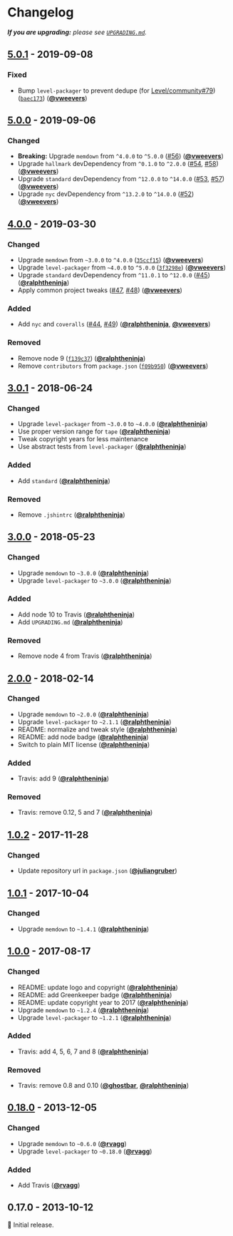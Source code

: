 # Changelog

_**If you are upgrading:** please see_ [_`UPGRADING.md`_](upgrading.md)_._

## [5.0.1](https://github.com/Level/mem/compare/v5.0.0...v5.0.1) - 2019-09-08

### Fixed

* Bump `level-packager` to prevent dedupe \(for [Level/community\#79](https://github.com/Level/community/issues/79)\) \([`baec173`](https://github.com/Level/mem/commit/baec173)\) \([**@vweevers**](https://github.com/vweevers)\)

## [5.0.0](https://github.com/Level/mem/compare/v4.0.0...v5.0.0) - 2019-09-06

### Changed

* **Breaking:** Upgrade `memdown` from `^4.0.0` to `^5.0.0` \([\#56](https://github.com/Level/mem/issues/56)\) \([**@vweevers**](https://github.com/vweevers)\)
* Upgrade `hallmark` devDependency from `^0.1.0` to `^2.0.0` \([\#54](https://github.com/Level/mem/issues/54), [\#58](https://github.com/Level/mem/issues/58)\) \([**@vweevers**](https://github.com/vweevers)\)
* Upgrade `standard` devDependency from `^12.0.0` to `^14.0.0` \([\#53](https://github.com/Level/mem/issues/53), [\#57](https://github.com/Level/mem/issues/57)\) \([**@vweevers**](https://github.com/vweevers)\)
* Upgrade `nyc` devDependency from `^13.2.0` to `^14.0.0` \([\#52](https://github.com/Level/mem/issues/52)\) \([**@vweevers**](https://github.com/vweevers)\)

## [4.0.0](https://github.com/Level/mem/compare/v3.0.1...v4.0.0) - 2019-03-30

### Changed

* Upgrade `memdown` from `~3.0.0` to `^4.0.0` \([`35ccf15`](https://github.com/Level/mem/commit/35ccf15)\) \([**@vweevers**](https://github.com/vweevers)\)
* Upgrade `level-packager` from `~4.0.0` to `^5.0.0` \([`3f3298e`](https://github.com/Level/mem/commit/3f3298e)\) \([**@vweevers**](https://github.com/vweevers)\)
* Upgrade `standard` devDependency from `^11.0.1` to `^12.0.0` \([\#45](https://github.com/Level/mem/issues/45)\) \([**@ralphtheninja**](https://github.com/ralphtheninja)\)
* Apply common project tweaks \([\#47](https://github.com/Level/mem/issues/47), [\#48](https://github.com/Level/mem/issues/48)\) \([**@vweevers**](https://github.com/vweevers)\)

### Added

* Add `nyc` and `coveralls` \([\#44](https://github.com/Level/mem/issues/44), [\#49](https://github.com/Level/mem/issues/49)\) \([**@ralphtheninja**](https://github.com/ralphtheninja), [**@vweevers**](https://github.com/vweevers)\)

### Removed

* Remove node 9 \([`f139c37`](https://github.com/Level/mem/commit/f139c37)\) \([**@ralphtheninja**](https://github.com/ralphtheninja)\)
* Remove `contributors` from `package.json` \([`f09b950`](https://github.com/Level/mem/commit/f09b950)\) \([**@vweevers**](https://github.com/vweevers)\)

## [3.0.1](https://github.com/Level/mem/compare/v3.0.0...v3.0.1) - 2018-06-24

### Changed

* Upgrade `level-packager` from `~3.0.0` to `~4.0.0` \([**@ralphtheninja**](https://github.com/ralphtheninja)\)
* Use proper version range for `tape` \([**@ralphtheninja**](https://github.com/ralphtheninja)\)
* Tweak copyright years for less maintenance
* Use abstract tests from `level-packager` \([**@ralphtheninja**](https://github.com/ralphtheninja)\)

### Added

* Add `standard` \([**@ralphtheninja**](https://github.com/ralphtheninja)\)

### Removed

* Remove `.jshintrc` \([**@ralphtheninja**](https://github.com/ralphtheninja)\)

## [3.0.0](https://github.com/Level/mem/compare/v2.0.0...v3.0.0) - 2018-05-23

### Changed

* Upgrade `memdown` to `~3.0.0` \([**@ralphtheninja**](https://github.com/ralphtheninja)\)
* Upgrade `level-packager` to `~3.0.0` \([**@ralphtheninja**](https://github.com/ralphtheninja)\)

### Added

* Add node 10 to Travis \([**@ralphtheninja**](https://github.com/ralphtheninja)\)
* Add `UPGRADING.md` \([**@ralphtheninja**](https://github.com/ralphtheninja)\)

### Removed

* Remove node 4 from Travis \([**@ralphtheninja**](https://github.com/ralphtheninja)\)

## [2.0.0](https://github.com/Level/mem/compare/v1.0.2...v2.0.0) - 2018-02-14

### Changed

* Upgrade `memdown` to `~2.0.0` \([**@ralphtheninja**](https://github.com/ralphtheninja)\)
* Upgrade `level-packager` to `~2.1.1` \([**@ralphtheninja**](https://github.com/ralphtheninja)\)
* README: normalize and tweak style \([**@ralphtheninja**](https://github.com/ralphtheninja)\)
* README: add node badge \([**@ralphtheninja**](https://github.com/ralphtheninja)\)
* Switch to plain MIT license \([**@ralphtheninja**](https://github.com/ralphtheninja)\)

### Added

* Travis: add 9 \([**@ralphtheninja**](https://github.com/ralphtheninja)\)

### Removed

* Travis: remove 0.12, 5 and 7 \([**@ralphtheninja**](https://github.com/ralphtheninja)\)

## [1.0.2](https://github.com/Level/mem/compare/v1.0.1...v1.0.2) - 2017-11-28

### Changed

* Update repository url in `package.json` \([**@juliangruber**](https://github.com/juliangruber)\)

## [1.0.1](https://github.com/Level/mem/compare/v1.0.0...v1.0.1) - 2017-10-04

### Changed

* Upgrade `memdown` to `~1.4.1` \([**@ralphtheninja**](https://github.com/ralphtheninja)\)

## [1.0.0](https://github.com/Level/mem/compare/v0.18.0...v1.0.0) - 2017-08-17

### Changed

* README: update logo and copyright \([**@ralphtheninja**](https://github.com/ralphtheninja)\)
* README: add Greenkeeper badge \([**@ralphtheninja**](https://github.com/ralphtheninja)\)
* README: update copyright year to 2017 \([**@ralphtheninja**](https://github.com/ralphtheninja)\)
* Upgrade `memdown` to `~1.2.4` \([**@ralphtheninja**](https://github.com/ralphtheninja)\)
* Upgrade `level-packager` to `~1.2.1` \([**@ralphtheninja**](https://github.com/ralphtheninja)\)

### Added

* Travis: add 4, 5, 6, 7 and 8 \([**@ralphtheninja**](https://github.com/ralphtheninja)\)

### Removed

* Travis: remove 0.8 and 0.10 \([**@ghostbar**](https://github.com/ghostbar), [**@ralphtheninja**](https://github.com/ralphtheninja)\)

## [0.18.0](https://github.com/Level/mem/compare/0.17.0...v0.18.0) - 2013-12-05

### Changed

* Upgrade `memdown` to `~0.6.0` \([**@rvagg**](https://github.com/rvagg)\)
* Upgrade `level-packager` to `~0.18.0` \([**@rvagg**](https://github.com/rvagg)\)

### Added

* Add Travis \([**@rvagg**](https://github.com/rvagg)\)

## 0.17.0 - 2013-10-12

:seedling: Initial release.

